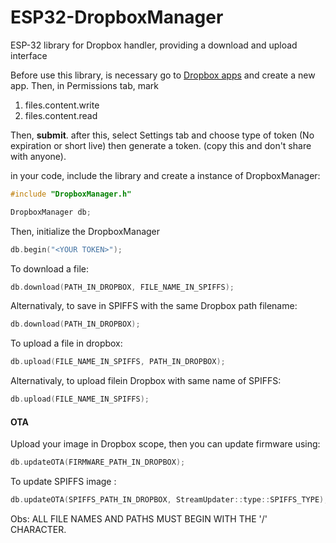 # ESP32-DropboxManager

ESP-32 library for Dropbox handler, providing a download and upload interface 

Before use this library, is necessary go to [Dropbox apps](https://www.dropbox.com/developers/apps) and create a new app. Then, in  Permissions tab, mark 

1. files.content.write
2. files.content.read

Then, **submit**. after this, select Settings tab and choose type of token (No expiration or short live) then generate a token. (copy this and don't share with anyone).

in your code, include the library and create a instance of DropboxManager:


```cpp
#include "DropboxManager.h"

DropboxManager db;
```

Then, initialize the DropboxManager

```cpp
db.begin("<YOUR TOKEN>");
```

To download a file:

```cpp
db.download(PATH_IN_DROPBOX, FILE_NAME_IN_SPIFFS);
```

Alternativaly, to save in SPIFFS with the same  Dropbox path filename:

```cpp
db.download(PATH_IN_DROPBOX);
```

To upload a file in dropbox:

```cpp
db.upload(FILE_NAME_IN_SPIFFS, PATH_IN_DROPBOX);
```

Alternativaly, to upload filein Dropbox with same name of SPIFFS:

```cpp
db.upload(FILE_NAME_IN_SPIFFS);
```

#### OTA

Upload your image in Dropbox scope, then you can update firmware using:

```cpp
db.updateOTA(FIRMWARE_PATH_IN_DROPBOX);
```

To update SPIFFS image :

```cpp
db.updateOTA(SPIFFS_PATH_IN_DROPBOX, StreamUpdater::type::SPIFFS_TYPE);
```

Obs: ALL FILE NAMES AND PATHS MUST BEGIN WITH THE '/' CHARACTER.
